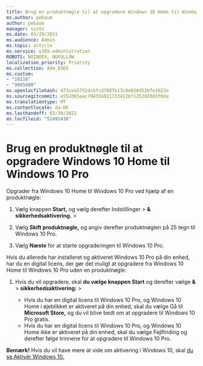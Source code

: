 ```yaml
---
title: Brug en produktnøgle til at opgradere Windows 10 Home til Windows 10 Pro
ms.author: pebaum
author: pebaum
manager: scotv
ms.date: 03/29/2021
ms.audience: Admin
ms.topic: article
ms.service: o365-administration
ROBOTS: NOINDEX, NOFOLLOW
localization_priority: Priority
ms.collection: Adm_O365
ms.custom:
- "10116"
- "9005600"
ms.openlocfilehash: 473cea5752dcbfcd7687b17c8e026d53bfe2022e
ms.sourcegitcommit: e552d65aac79433a911723412bf1252d20d3f0da
ms.translationtype: MT
ms.contentlocale: da-DK
ms.lasthandoff: 03/30/2021
ms.locfileid: "51491436"
---
```

# <a name="use-a-product-key-to-upgrade-windows-10-home-to-windows-10-pro"></a>Brug en produktnøgle til at opgradere Windows 10 Home til Windows 10 Pro

Opgrader fra Windows 10 Home til Windows 10 Pro ved hjælp af en produktnøgle:

1. Vælg knappen **Start,** og vælg derefter Indstillinger  >  **& sikkerhedsaktivering.**  >  

1. Vælg **Skift produktnøgle,** og angiv derefter produktnøglen på 25 tegn til Windows 10 Pro.

1. Vælg **Næste** for at starte opgraderingen til Windows 10 Pro.

Hvis du allerede har installeret og aktiveret Windows 10 Pro på din enhed, har du en digital licens, der gør det muligt at opgradere fra Windows 10 Home til Windows 10 Pro uden en produktnøgle:

1. Hvis du vil opgradere, skal **du vælge knappen Start** og derefter vælge **&**  >  **sikkerhedsaktivering:**  >  

    - Hvis du har en digital licens til Windows 10 Pro, og Windows 10 Home i øjeblikket er aktiveret på din enhed, skal du vælge Gå til **Microsoft Store,** og du vil blive bedt om at opgradere til Windows 10 Pro gratis.
    - Hvis du har en digital licens til Windows 10 Pro, og Windows 10 Home ikke er aktiveret på din enhed, skal du vælge Fejlfinding og derefter følge trinnene for at opgradere til Windows 10 Pro. 

**Bemærk!** Hvis du vil have mere at vide om aktivering i Windows 10, skal [du se Aktivér Windows 10.](https://support.microsoft.com/windows/activate-windows-10-c39005d4-95ee-b91e-b399-2820fda32227)